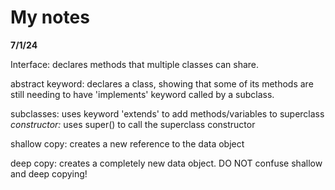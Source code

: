 # My notes

**7/1/24**

Interface: declares methods that multiple classes can share. 

abstract keyword: declares a class, showing that some of its methods are still
needing to have 'implements' keyword called by a subclass.

subclasses: uses keyword 'extends' to add methods/variables to superclass
_constructor:_ uses super() to call the superclass constructor

shallow copy: creates a new reference to the data object

deep copy: creates a completely new data object. DO NOT confuse shallow and deep copying!


